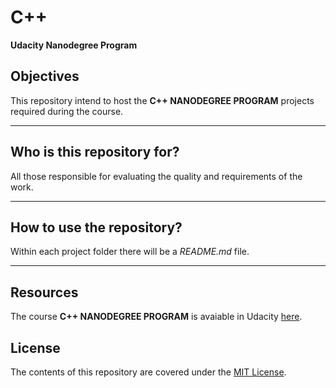 # C++
**Udacity Nanodegree Program**

## Objectives

This repository intend to host the **C++ NANODEGREE PROGRAM** projects required during the course.

---

## Who is this repository for?

All those responsible for evaluating the quality and requirements of the work.

---

## How to use the repository?

Within each project folder there will be a *README.md* file.

---

## Resources

The course **C++ NANODEGREE PROGRAM** is avaiable in Udacity [here](https://www.udacity.com/course/c-plus-plus-nanodegree--nd213).

## License

The contents of this repository are covered under the [MIT License](LICENSE).
